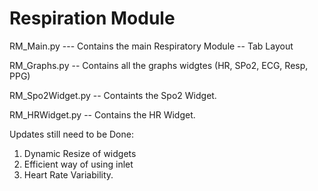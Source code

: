 # Respiration Module

RM_Main.py --- Contains the main Respiratory Module -- Tab Layout

RM_Graphs.py -- Contains all the graphs widgtes (HR, SPo2, ECG, Resp, PPG)

RM_Spo2Widget.py -- Containts the Spo2 Widget. 

RM_HRWidget.py -- Contains the HR Widget.

Updates still need to be Done:
1) Dynamic Resize of widgets
2) Efficient way of using inlet
3) Heart Rate Variability.
